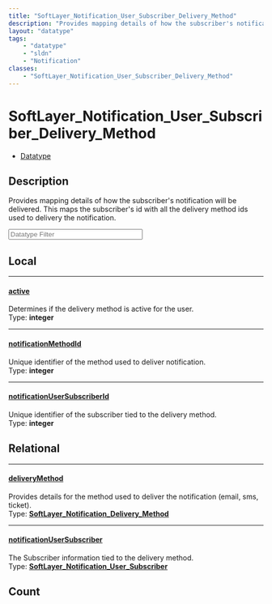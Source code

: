 ```yaml
---
title: "SoftLayer_Notification_User_Subscriber_Delivery_Method"
description: "Provides mapping details of how the subscriber's notification will be delivered.  This maps the subscriber's id with all... "
layout: "datatype"
tags:
    - "datatype"
    - "sldn"
    - "Notification"
classes:
    - "SoftLayer_Notification_User_Subscriber_Delivery_Method"
---
```


# SoftLayer_Notification_User_Subscriber_Delivery_Method
<div id='service-datatype'>
    <ul id='sldn-reference-tabs'>
        <li id='datatype'> <a href='/reference/datatypes/SoftLayer_Notification_User_Subscriber_Delivery_Method' >Datatype</a></li>
    </ul>
</div>

## Description 
Provides mapping details of how the subscriber's notification will be delivered.  This maps the subscriber's id with all the delivery method ids used to delivery the notification. 





<!-- Filer BEGIN -->
<div class="view-filters">
        <div class="clearfix">
            <div class="search-input-box">
                <input placeholder="Datatype Filter" onkeyup="titleSearch(inputId='prop-input', divId='properties', elementClass='prop-row')" 
                    type="text" id="prop-input" value="" size="30" maxlength="128" class="form-text">
            </div>
        </div>
</div>
<!-- Filer END -->

<div id="properties" class="content">
<div id="localProperties" class="prop-content" >

## Local
<div class="prop-row">

-----
[active]: #active
#### [active]
Determines if the delivery method is active for the user.   
<span class="type-label">Type: </span>**integer**


</div>
<div class="prop-row">

-----
[notificationMethodId]: #notificationmethodid
#### [notificationMethodId]
Unique identifier of the method used to deliver notification.   
<span class="type-label">Type: </span>**integer**


</div>
<div class="prop-row">

-----
[notificationUserSubscriberId]: #notificationusersubscriberid
#### [notificationUserSubscriberId]
Unique identifier of the subscriber tied to the delivery method.   
<span class="type-label">Type: </span>**integer**


</div>
</div>
<!-- LOCAL PROPERTY END -->

<div id="relationalProperties"  class="prop-content" >

## Relational
<div class="prop-row">

-----
[deliveryMethod]: #deliverymethod
#### [deliveryMethod]
Provides details for the method used to deliver the notification (email, sms, ticket).  
<span class="type-label">Type: </span>**<a href='/reference/datatypes/SoftLayer_Notification_Delivery_Method'>SoftLayer_Notification_Delivery_Method </a>**


</div>
<div class="prop-row">

-----
[notificationUserSubscriber]: #notificationusersubscriber
#### [notificationUserSubscriber]
The Subscriber information tied to the delivery method.  
<span class="type-label">Type: </span>**<a href='/reference/datatypes/SoftLayer_Notification_User_Subscriber'>SoftLayer_Notification_User_Subscriber </a>**


</div>

## Count
</div>


